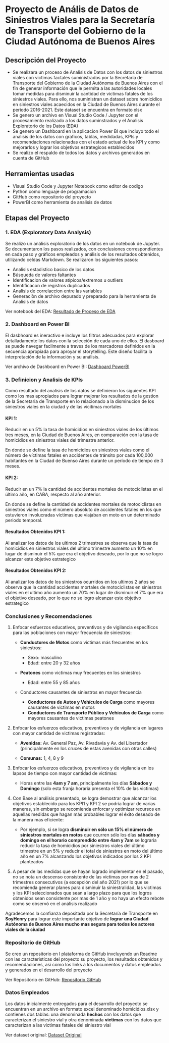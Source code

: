 # Proyecto de Anális de Datos de Siniestros Viales para la Secretaría de Transporte del Gobierno de la Ciudad Autónoma de Buenos Aires

## Descripción del Proyecto

- Se realizara un proceso de Analisis de Datos con los datos de siniestros viales con victimas factales suministrados por la Secretaría de Transporte del Gobierno de la Ciudad Autónoma de Buenos Aires con el fin de generar información que le permita a las autoridades locales tomar medidas para disminuir la cantidad de víctimas fatales de los siniestros viales. Para ello, nos suministran un dataset sobre homicidios en siniestros viales acaecidos en la Ciudad de Buenos Aires durante el periodo 2016-2021. Este dataset se encuentra en formato xlsx
- Se genero un archivo en Visual Studio Code / Jupyter con el procesamiento realizado a los datos suminstrados y el Analisis Exploratorio de los Datos (EDA)
- Se genero un Dashboard en la aplicacion Power BI que incluyo todo el analisis de los datos con graficos, tablas, medidadas, KPIs y recomendaciones relacionadas con el estado actual de los KPI y como mejorarlos y lograr los objetivos estrategicos establecidos
- Se realizo el respaldo de todos los datos y archivos generados en cuenta de GitHub

## Herramientas usadas

- Visual Studio Code y  Jupyter Notebook como editor de codigo
- Python como lenguaje de programacion
- GitHub como repositorio del proyecto
- PowerBI como herramienta de analisis de datos
  
## Etapas del Proyecto

### 1. EDA (Exploratory Data Analysis)

Se realizo un análisis exploratorio de los datos en un notebook de Jupyter. Se documentaron los pasos realizados, con conclusiones correspondientes en cada paso y gráficos empleados y análisis de los resultados obtenidos, utilizando celdas Markdown. 
Se realizaron los siguientes pasos: 
- Analisis estadistico basico de los datos
- Búsqueda de valores faltantes
- Identificacion de valores atípicos/extremos u outliers
- Identificacon de registros duplicados
- Analisis de correlaccion entre las variables
- Generaciòn de archivo depurado y preparado para la herramienta de Analisis de datos
   
Ver notebook del EDA: [Resultado de Proceso de EDA](https://github.com/dosoriofc/PI02/blob/main/EDA.ipynb)

### 2. Dashboard en Power BI

El dasbhoard es ineractivo e incluye los filtros adecuados para explorar detalladamente los datos con la selección de cada uno de ellos. El dasboard se puede navegar facilmente a traves de los marcadores definidos en la secuencia apropiada para aproyar el storytelling. Este diseño facilita la interpretación de la información y su análisis.

Ver archivo de Dashboard en Power BI: [Dashboard PowerBI](https://github.com/dosoriofc/PI02)

### 3. Definicion y Analisis de KPIs

Como resultado del analisis de los datos se definieron los siguientes KPI como los mas apropiados para lograr mejorar los resultados de la gestion de la Secretaria de Transporte en lo relacionado a la disminucion de los siniestros viales en la ciudad y de las vicitimas mortales    

#### KPI 1:
Reducir en un 5% la tasa de homicidios en siniestros viales de los últimos tres meses, en la Ciudad de Buenos Aires, en comparación con la tasa de homicidios en siniestros viales del trimestre anterior.

En donde se define la tasa de homicidios en siniestros viales como el número de víctimas fatales en accidentes de tránsito por cada 100,000 habitantes en la Ciudad de Buenso Aires durante un período de tiempo de 3 meses.

#### KPI 2:
Reducir en un 7% la cantidad de accidentes mortales de motociclistas en el último año, en CABA, respecto al año anterior.

En donde se define la cantidad de accidentes mortales de motociclistas en siniestros viales como el número absoluto de accidentes fatales en los que estuvieron involucradas víctimas que viajaban en moto en un determinado periodo temporal. 

#### Resultados Obtenidos KPI 1:
Al analizar los datos de los ultimos 2 trimestres se observa que la tasa de homicidios en siniestros viales del ultimo trimestre aumento un 10% en lugar de disminuir el 5% que era el objetivo deseado, por lo que no se logro alcanzar este objetivo estrategico 

#### Resultados Obtenidos KPI 2:
Al analizar los datos de los siniestros ocurridos en los ultimos 2 años se observa que la cantidad accidentes mortales de motociclistas en siniestros viales en el ultimo año aumento un 70% en lugar de disminuir el 7% que era el objetivo deseado, por lo que no se logro alcanzar este objetivo estrategico 

### Conclusiones y Recomendaciones

1. Enfocar esfuerzos educativos, preventivos y de vigilancia específicos para las poblaciones con mayor frecuencia de siniestros:

   + **Conductores de Motos** como victimas más frecuentes en los siniestros:
      + Sexo: masculino
      + Edad: entre 20 y 32 años

   + **Peatones** como victimas muy frecuentes en los siniestros
      + Edad: entre 55 y 85 años

   + Conductores causantes de siniestros en mayor frecuencia
      + **Conductores de Autos y Vehículos de Carga** como mayores causantes de victimas en motos
      + **Conductores de Transporte Público y Vehículos de Carga** como mayores causantes de victimas peatones

2. Enfocar los esfuerzos educativos, preventivos y de vigilancia en lugares con mayor cantidad de victimas registradas:
   + **Avenidas:**   Av. General Paz, Av. Rivadavia y Av. del Libertador (principalmente en los cruces de estas avenidas con otras calles)

   + **Comunas:** 1, 4, 8 y 9 

3. Enfocar los esfuerzos educativos, preventivos y de vigilancia en los lapsos de tiempo con mayor cantidad de victimas:

   + Horas entre las **4am y 7 am**, principalmente los días **Sábados y Domingo** (solo esta franja horaria presenta el 10% de las victimas)  

4. Con Base al análisis presentado, se logra demostrar que alcanzar los objetivos establecido para los KPI1 y KPI 2 se podría lograr de varias maneras, sin embargo se recomienda enforcar y optimizar recursos en aquellas medidas que hagan más probables lograr el éxito deseado de la manera mas eficiente:

    + Por ejemplo, si se logra **disminuir en sólo un 15% el número de siniestros mortales en motos** que ocurren sólo los días **sábados y domingo en el horario comprendido entre 4am y 7am** se lograria reducir la tasa de homicidios por siniestros viales del último trimestre en un 5% y reducir el total de siniestros en moto del último año en un 7% alcanzando los objetivos indicados por los 2 KPI planteados

5. A pesar de las medidas que se hayan logrado implementar en el pasado, no se nota un descenso consistente de las victimas por mas de 2 trimestres consecutivos (a excepción del año 2021) por lo que se recomienda generar planes para disminuir la siniestralidad, las victimas y los KPI seleccionados que sean a largo plazo para que los logros obtenidos sean consistente por mas de 1 año y no haya un efecto rebote como se observó en el análisis realizado 

Agradecemos la confianza depositada por la Secretaría de Transporte en **SoyHenry** para lograr este importante objetivo de **lograr una Ciudad Autónoma de Buenos Aires mucho mas segura para todos los actores viales de la ciudad** 

### Repositorio de GitHub

Se creo un repositorio en l plataforma de GitHub invcluyendo un Readme con las caracteristicas del proyecto su proyecto, los resultados obtenidos y recomendaciones, asi como los links a los documentos y datos empleados y generados en el desarrollo del proyecto 

Ver Repositorio en GitHub: [Repositorio GitHub](https://github.com/dosoriofc/PI02)

### Datos Empleados
Los datos inicialmente entregados para el desarrollo del proyecto se encuentran en un archivo en formato excel denominado homicidios.xlsx y contienes dos tablas: una denominada **hechos** con los datos que caracterizan el siniestro vial y otra denominada **victimas** con los datos que caracterizan a las victimas fatales del siniestro vial

Ver dataset original: [Dataset Original](https://github.com/dosoriofc/PI02/tree/main/dataset)
